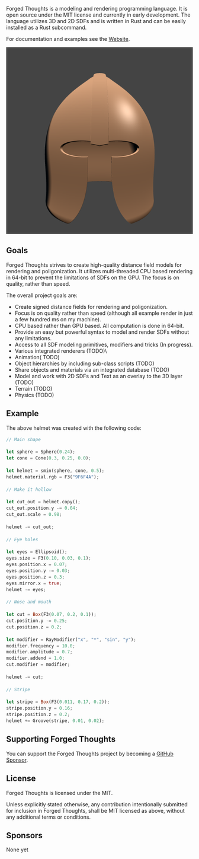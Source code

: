 
Forged Thoughts is a modeling and rendering programming language. It is open source under the MIT license and currently in early development. The language utilizes 3D and 2D SDFs and is written in Rust and can be easily installed as a Rust subcommand.

For documentation and examples see the [Website](https://forgedthoughts.com).

![image](main.png)

## Goals

Forged Thoughts strives to create high-quality distance field models for rendering and poligonization. It utilizes multi-threaded CPU based rendering in 64-bit to prevent the limitations of SDFs on the GPU. The focus is on quality, rather than speed.

The overall project goals are:

* Create signed distance fields for rendering and poligonization.
* Focus is on quality rather than speed (although all example render in just a few hundred ms on my machine).
* CPU based rather than GPU based. All computation is done in 64-bit.
* Provide an easy but powerful syntax to model and render SDFs without any limitations.
* Access to all SDF modeling primitives, modifiers and tricks (In progress).
* Various integrated renderers (TODO)\
* Animation( TODO)
* Object hierarchies by including sub-class scripts (TODO)
* Share objects and materials via an integrated database (TODO)
* Model and work with 2D SDFs and Text as an overlay to the 3D layer (TODO)
* Terrain (TODO)
* Physics (TODO)

## Example

The above helmet was created with the following code:

```rust
// Main shape

let sphere = Sphere(0.24);
let cone = Cone(0.3, 0.25, 0.0);

let helmet = smin(sphere, cone, 0.5);
helmet.material.rgb = F3("9F6F4A");

// Make it hollow

let cut_out = helmet.copy();
cut_out.position.y -= 0.04;
cut_out.scale = 0.98;

helmet -= cut_out;

// Eye holes

let eyes = Ellipsoid();
eyes.size = F3(0.10, 0.03, 0.1);
eyes.position.x = 0.07;
eyes.position.y -= 0.03;
eyes.position.z = 0.3;
eyes.mirror.x = true;
helmet -= eyes;

// Nose and mouth

let cut = Box(F3(0.07, 0.2, 0.1));
cut.position.y -= 0.25;
cut.position.z = 0.2;

let modifier = RayModifier("x", "*", "sin", "y");
modifier.frequency = 10.0;
modifier.amplitude = 0.7;
modifier.addend = 1.0;
cut.modifier = modifier;

helmet -= cut;

// Stripe

let stripe = Box(F3(0.011, 0.17, 0.2));
stripe.position.y = 0.16;
stripe.position.z = 0.2;
helmet += Groove(stripe, 0.01, 0.02);
```

## Supporting Forged Thoughts

You can support the Forged Thoughts project by becoming a [GitHub Sponsor](https://github.com/sponsors/markusmoenig).

## License

Forged Thoughts is licensed under the MIT.

Unless explicitly stated otherwise, any contribution intentionally submitted for inclusion in Forged Thoughts, shall be MIT licensed as above, without any additional terms or conditions.

## Sponsors

None yet
